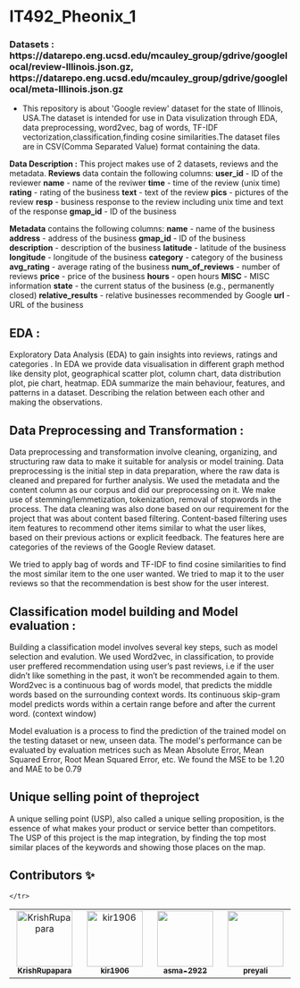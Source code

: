 # IT492_Pheonix_1

<h3>Datasets : https://datarepo.eng.ucsd.edu/mcauley_group/gdrive/googlelocal/review-Illinois.json.gz, https://datarepo.eng.ucsd.edu/mcauley_group/gdrive/googlelocal/meta-Illinois.json.gz </h3>

- This repository is about 'Google review' dataset for the state of Illinois, USA.The dataset is intended for use in Data visulization through EDA, data preprocessing, word2vec, bag of words, TF-IDF vectorization,classification,finding cosine similarities.The dataset files are in CSV(Comma Separated Value) format containing the data.

**Data Description :**
This project makes use of 2 datasets, reviews and the metadata. 
**Reviews** data contain the following columns:
**user_id** - ID of the reviewer
**name** - name of the reviwer
**time** - time of the review (unix time)
**rating** - rating of the business
**text** - text of the review
**pics** - pictures of the review
**resp** - business response to the review including unix time and text of the response
**gmap_id** - ID of the business

**Metadata** contains the following columns:
**name** - name of the business
**address** - address of the business
**gmap_id** - ID of the business
**description** - description of the business
**latitude** - latitude of the business
**longitude** - longitude of the business
**category** - category of the business
**avg_rating** - average rating of the business
**num_of_reviews** - number of reviews
**price** - price of the business
**hours** - open hours
**MISC** - MISC information
**state** - the current status of the business (e.g., permanently closed)
**relative_results** - relative businesses recommended by Google
**url** - URL of the business
 





<h2>EDA :</h2>
Exploratory Data Analysis (EDA) to gain insights into reviews, ratings and categories .
In EDA we provide data visualisation in different graph method like density plot, geographical scatter plot, column chart, data distribution plot, pie chart, heatmap. EDA summarize the main behaviour, features, and patterns in a dataset.
Describing the relation between each other and making the observations.


   
  
<h2>Data Preprocessing and Transformation :</h2>
Data preprocessing and transformation involve cleaning, organizing, and structuring raw data to make it suitable for analysis or model training.
Data preprocessing is the initial step in data preparation, where the raw data is cleaned and prepared for further analysis. We used the metadata and the content column as our corpus and did our preprocessing on it. We make use of stemming/lemmetization, tokenization, removal of stopwords in the process.
The data cleaning was also done based on our requirement for the project that was about content based filtering.
Content-based filtering uses item features to recommend other items similar to what the user likes, based on their previous actions or explicit feedback. The features here are categories of the reviews of the Google Review dataset.

We tried to apply bag of words and TF-IDF to find cosine similarities to find the most similar item to the one user wanted. We tried to map it to the user reviews so that the recommendation is best show for the user interest.
 





 <h2>Classification model building and Model evaluation : </h2>
		Building a classification model involves several key steps, such as model selection and evalution.
We used Word2vec, in classification, to provide user preffered recommendation using user’s past reviews, i.e if the user didn’t like something in the past, it won’t be recommended again to them. Word2vec is a continuous bag of words model, that predicts the middle words based on the surrounding context words. Its continuous skip-gram model predicts words within a certain range before and after the current word. (context window)


Model evaluation is a process to find the prediction of the trained model on the testing dataset or new, unseen data.
The model's performance can be evaluated by evaluation metrices such as Mean Absolute Error, Mean Squared Error, Root Mean Squared Error, etc.
We found the MSE to be 1.20 and MAE to be 0.79



<h2>Unique selling point of theproject </h2>
   A unique selling point (USP), also called a unique selling proposition, is the essence of what makes your product or service better than competitors. The USP of this project is the map integration, by finding the top  most similar places of the keywords and showing those places on the map. 












<h2> Contributors ✨ </h2>
<table>
    <tbody>
     <tr>
      <td align="center" valign="top" width="14.28%"><a href="https://github.com/KrishRupapara"><img src="https://avatars.githubusercontent.com/u/94665286?v=4" width="100px;" alt="KrishRupapara"/><br /><sub><b>KrishRupapara</b></sub></a><br /></td>  
      <td align="center" valign="top" width="14.28%"><a href="https://github.com/kir1906"><img src="https://avatars.githubusercontent.com/u/137956777?v=4" width="100px;" alt="kir1906"/><br /><sub><b>kir1906</b></sub></a><br /></td> 
      <td align="center" valign="top" width="14.28%"><a href="https://github.com/asma-2922"><img src="https://avatars.githubusercontent.com/u/137956777?v=4" width="100px;" alt=""/><br /><sub><b>asma-2922</b></sub></a><br /></td>    
      <td align="center" valign="top" width="14.28%"><a href="https://github.com/preyali"><img src="https://avatars.githubusercontent.com/u/137956777?v=4" width="100px;" alt=""/><br /><sub><b>preyali</b></sub></a><br /></td>    
      
    </tr>
  </tbody>
</table>

